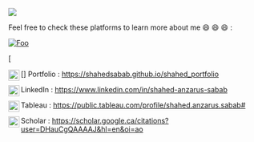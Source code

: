 ![](https://res.cloudinary.com/dcypkejjm/image/upload/v1595467342/GitHub_pghcgl.png?raw=true)

Feel free to check these platforms to learn more about me 😄 😄 😄 :

[![Foo](https://res.cloudinary.com/dcypkejjm/image/upload/v1596783189/linkedin_oifsdw.svg)](https://shahedsabab.github.io/shahed_portfolio)

[![<img align="left" alt="codeSTACKr.com" width="22px" src="https://res.cloudinary.com/dcypkejjm/image/upload/v1596783189/linkedin_oifsdw.svg" />][Portfolio]

[<img align="left" alt="codeSTACKr.com" width="22px" src="https://res.cloudinary.com/dcypkejjm/image/upload/v1596783189/linkedin_oifsdw.svg" />]
Portfolio : https://shahedsabab.github.io/shahed_portfolio

[<img align="left" alt="codeSTACKr.com" width="22px" src="https://cdn.jsdelivr.net/npm/simple-icons@v3/icons/linkedin.svg" />][linkedin]
LinkedIn  : https://www.linkedin.com/in/shahed-anzarus-sabab

[<img align="left" alt="codeSTACKr.com" width="22px" src="https://res.cloudinary.com/dcypkejjm/image/upload/v1596531757/tableau_tlqbdz.svg" />][tableau]
Tableau   : https://public.tableau.com/profile/shahed.anzarus.sabab#

[<img align="left" alt="codeSTACKr.com" width="22px" src="https://res.cloudinary.com/dcypkejjm/image/upload/v1596531700/scholar_rxhugi.svg" />][scholar]
Scholar   : https://scholar.google.ca/citations?user=DHauCgQAAAAJ&hl=en&oi=ao


<!--
**ShahedSabab/ShahedSabab** is a ✨ _special_ ✨ repository because its `README.md` (this file) appears on your GitHub profile.

Here are some ideas to get you started:

- 🔭 I’m currently working on ...
- 🌱 I’m currently learning ...
- 👯 I’m looking to collaborate on ...
- 🤔 I’m looking for help with ...
- 💬 Ask me about ...
- 📫 How to reach me: ...
- 😄 Pronouns: ...
- ⚡ Fun fact: ...
-->
[portfolio]: https://shahedsabab.github.io/shahed_portfolio
[linkedin]: https://www.linkedin.com/in/shahed-anzarus-sabab
[tableau]: https://public.tableau.com/profile/shahed.anzarus.sabab#
[scholar]: https://scholar.google.ca/citations?user=DHauCgQAAAAJ&hl=en&oi=ao

